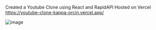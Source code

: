Created a Youtube Clone using React and RapidAPI
Hosted on Vercel
https://youtube-clone-kappa-orcin.vercel.app/

![image](https://user-images.githubusercontent.com/86901520/212192057-4d8a6542-d2f4-4f6a-abb2-cf725eaa4e72.png)

